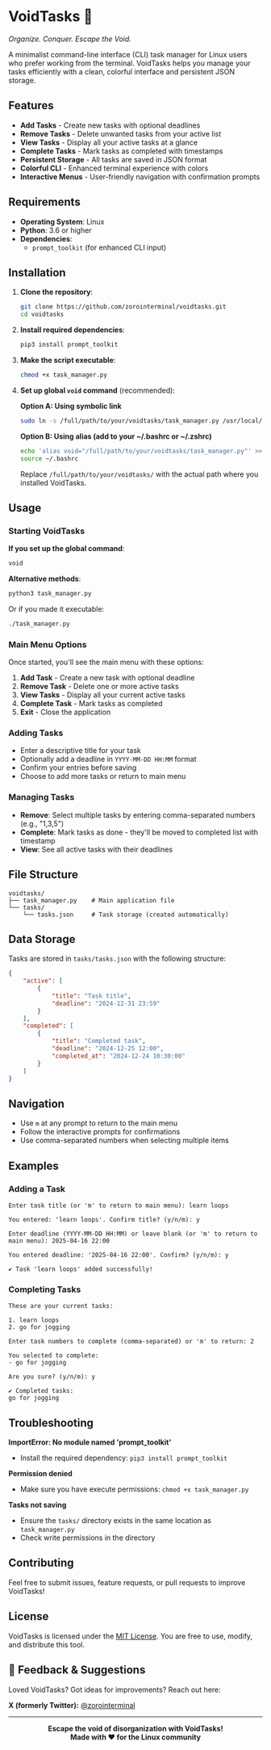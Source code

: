 # VoidTasks 📂

*Organize. Conquer. Escape the Void.*

A minimalist command-line interface (CLI) task manager for Linux users who prefer working from the terminal. VoidTasks helps you manage your tasks efficiently with a clean, colorful interface and persistent JSON storage.

## Features

-  **Add Tasks** - Create new tasks with optional deadlines
-  **Remove Tasks** - Delete unwanted tasks from your active list
-  **View Tasks** - Display all your active tasks at a glance
-  **Complete Tasks** - Mark tasks as completed with timestamps
-  **Persistent Storage** - All tasks are saved in JSON format
-  **Colorful CLI** - Enhanced terminal experience with colors
-  **Interactive Menus** - User-friendly navigation with confirmation prompts

## Requirements

- **Operating System**: Linux
- **Python**: 3.6 or higher
- **Dependencies**: 
  - `prompt_toolkit` (for enhanced CLI input)

## Installation

1. **Clone the repository**:
   ```bash
   git clone https://github.com/zorointerminal/voidtasks.git
   cd voidtasks
   ```

2. **Install required dependencies**:
   ```bash
   pip3 install prompt_toolkit
   ```

3. **Make the script executable**:
   ```bash
   chmod +x task_manager.py
   ```

4. **Set up global `void` command** (recommended):
   
   **Option A: Using symbolic link**
   ```bash
   sudo ln -s /full/path/to/your/voidtasks/task_manager.py /usr/local/bin/void
   ```
   
   **Option B: Using alias (add to your ~/.bashrc or ~/.zshrc)**
   ```bash
   echo 'alias void="/full/path/to/your/voidtasks/task_manager.py"' >> ~/.bashrc
   source ~/.bashrc
   ```
   
   Replace `/full/path/to/your/voidtasks/` with the actual path where you installed VoidTasks.

## Usage

### Starting VoidTasks

**If you set up the global command**:
```bash
void
```

**Alternative methods**:
```bash
python3 task_manager.py
```

Or if you made it executable:
```bash
./task_manager.py
```

### Main Menu Options

Once started, you'll see the main menu with these options:

1. **Add Task** - Create a new task with optional deadline
2. **Remove Task** - Delete one or more active tasks
3. **View Tasks** - Display all your current active tasks
4. **Complete Task** - Mark tasks as completed
5. **Exit** - Close the application

### Adding Tasks

- Enter a descriptive title for your task
- Optionally add a deadline in `YYYY-MM-DD HH:MM` format
- Confirm your entries before saving
- Choose to add more tasks or return to main menu

### Managing Tasks

- **Remove**: Select multiple tasks by entering comma-separated numbers (e.g., "1,3,5")
- **Complete**: Mark tasks as done - they'll be moved to completed list with timestamp
- **View**: See all active tasks with their deadlines

## File Structure

```
voidtasks/
├── task_manager.py    # Main application file
└── tasks/
    └── tasks.json     # Task storage (created automatically)
```

## Data Storage

Tasks are stored in `tasks/tasks.json` with the following structure:

```json
{
    "active": [
        {
            "title": "Task title",
            "deadline": "2024-12-31 23:59"
        }
    ],
    "completed": [
        {
            "title": "Completed task",
            "deadline": "2024-12-25 12:00",
            "completed_at": "2024-12-24 10:30:00"
        }
    ]
}
```

## Navigation

- Use `m` at any prompt to return to the main menu
- Follow the interactive prompts for confirmations
- Use comma-separated numbers when selecting multiple items

## Examples

### Adding a Task
```
Enter task title (or 'm' to return to main menu): learn loops

You entered: 'learn loops'. Confirm title? (y/n/m): y

Enter deadline (YYYY-MM-DD HH:MM) or leave blank (or 'm' to return to main menu): 2025-04-16 22:00

You entered deadline: '2025-04-16 22:00'. Confirm? (y/n/m): y

✔ Task 'learn loops' added successfully!
```

### Completing Tasks
```
These are your current tasks:

1. learn loops
2. go for jogging

Enter task numbers to complete (comma-separated) or 'm' to return: 2

You selected to complete:
- go for jogging

Are you sure? (y/n/m): y

✔ Completed tasks:
go for jogging
```

## Troubleshooting

**ImportError: No module named 'prompt_toolkit'**
- Install the required dependency: `pip3 install prompt_toolkit`

**Permission denied**
- Make sure you have execute permissions: `chmod +x task_manager.py`

**Tasks not saving**
- Ensure the `tasks/` directory exists in the same location as `task_manager.py`
- Check write permissions in the directory

## Contributing

Feel free to submit issues, feature requests, or pull requests to improve VoidTasks!

## License

VoidTasks is licensed under the [MIT License](LICENSE). You are free to use, modify, and distribute this tool.

## 💬 Feedback & Suggestions

Loved VoidTasks? Got ideas for improvements? Reach out here:

**X (formerly Twitter):** [@zorointerminal](https://x.com/zorointerminal)

---
<div align="center">
<strong>Escape the void of disorganization with VoidTasks!</strong>
</div>

<div align="center">
<strong>Made with ❤️ for the Linux community</strong>
</div>
